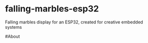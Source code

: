 # falling-marbles-esp32
Falling marbles display for an ESP32, created for creative embedded systems

#About
